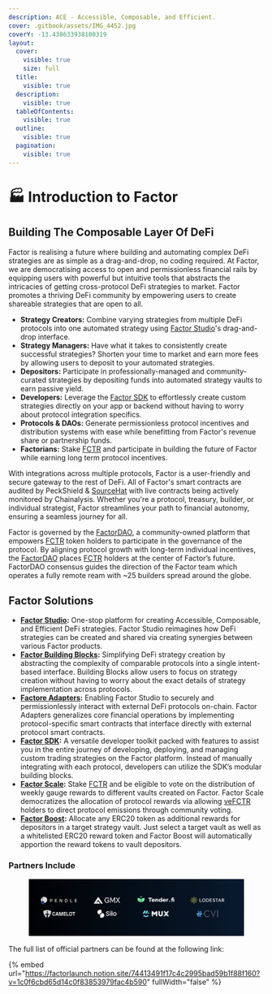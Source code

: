 ```yaml
---
description: ACE - Accessible, Composable, and Efficient.
cover: .gitbook/assets/IMG_4452.jpg
coverY: -13.438633938100319
layout:
  cover:
    visible: true
    size: full
  title:
    visible: true
  description:
    visible: true
  tableOfContents:
    visible: true
  outline:
    visible: true
  pagination:
    visible: true
---
```


# 🏭 Introduction to Factor

## Building The Composable Layer Of DeFi

Factor is realising a future where building and automating complex DeFi strategies are as simple as a drag-and-drop, no coding required. At Factor, we are democratising access to open and permissionless financial rails by equipping users with powerful but intuitive tools that abstracts the intricacies of getting cross-protocol DeFi strategies to market. Factor promotes a thriving DeFi community by empowering users to create shareable strategies that are open to all.

* **Strategy Creators:** Combine varying strategies from multiple DeFi protocols into one automated strategy using [Factor Studio](factor-studio/factor-studio.md)'s drag-and-drop interface.
* **Strategy Managers:** Have what it takes to consistently create successful strategies? Shorten your time to market and earn more fees by allowing users to deposit to your automated strategies.
* **Depositors:** Participate in professionally-managed and community-curated strategies by depositing funds into automated strategy vaults to earn passive yield.
* **Developers:** Leverage the [Factor SDK](factor-sdk/factor-sdk.md) to effortlessly create custom strategies directly on your app or backend without having to worry about protocol integration specifics.
* **Protocols & DAOs:** Generate permissionless protocol incentives and distribution systems with ease while benefitting from Factor's revenue share or partnership funds.
* **Factorians:** Stake [FCTR](governance/fctr-token/) and participate in building the future of Factor while earning long term protocol incentives.

With integrations across multiple protocols, Factor is a user-friendly and secure gateway to the rest of DeFi. All of Factor's smart contracts are audited by PeckShield & [SourceHat](https://sourcehat.com/audits/Factor/) with live contracts being actively monitored by Chainalysis. Whether you're a protocol, treasury, builder, or individual strategist, Factor streamlines your path to financial autonomy, ensuring a seamless journey for all.

Factor is governed by the [FactorDAO](governance/factordao.md), a community-owned platform that empowers [FCTR](governance/fctr-token/#fctr) token holders to participate in the governance of the protocol. By aligning protocol growth with long-term individual incentives, the [FactorDAO](governance/factordao.md) places [FCTR](governance/fctr-token/#fctr) holders at the center of Factor’s future. FactorDAO consensus guides the direction of the Factor team which operates a fully remote ream with \~25 builders spread around the globe.

## Factor Solutions

* [**Factor Studio**](factor-studio/factor-studio.md)**:** One-stop platform for creating Accessible, Composable, and Efficient DeFi strategies. Factor Studio reimagines how DeFi strategies can be created and shared via creating synergies between various Factor products.
* [**Factor Building Blocks**](./#factor-building-blocks)**:** Simplifying DeFi strategy creation by abstracting the complexity of comparable protocols into a single intent-based interface. Building Blocks allow users to focus on strategy creation without having to worry about the exact details of strategy implementation across protocols.
* [**Factore Adapters**](./#factor-adapters)**:** Enabling Factor Studio to securely and permissionlessly interact with external DeFi protocols on-chain. Factor Adapters generalizes core financial operations by implementing protocol-specific smart contracts that interface directly with external protocol smart contracts.
* [**Factor SDK**](./#factor-sdk)**:** A versatile developer toolkit packed with features to assist you in the entire journey of developing, deploying, and managing custom trading strategies on the Factor platform. Instead of manually integrating with each protocol, developers can utilize the SDK’s modular building blocks.
* [**Factor Scale**](governance/factor-scale/)**:** Stake [FCTR](governance/fctr-token/#fctr) and be eligible to vote on the distribution of weekly gauge rewards to different vaults created on Factor. Factor Scale democratizes the allocation of protocol rewards via allowing [veFCTR](governance/fctr-token/#vefctr) holders to direct protocol emissions through community voting.
* [**Factor Boost**](governance/factor-boost.md)**:** Allocate any ERC20 token as additional rewards for depositors in a target strategy vault. Just select a target vault as well as a whitelisted ERC20 reward token and Factor Boost will automatically apportion the reward tokens to vault depositors.

### Partners Include

<figure><img src=".gitbook/assets/image (12).png" alt=""><figcaption></figcaption></figure>

The full list of official partners can be found at the following link:

{% embed url="https://factorlaunch.notion.site/74413491f17c4c2995bad59b1f88f160?v=1c0f6cbd65d14c0f83853979fac4b590" fullWidth="false" %}
